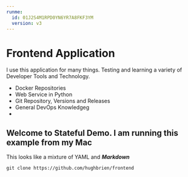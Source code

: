 ```yaml
---
runme:
  id: 01J2S4M1RPD0YN6YR7A8FKF3YM
  version: v3
---
```


# Frontend Application
I use this application for many things.  Testing and learning a variety of Developer Tools and Technology. 
- Docker Repositories
- Web Service in Python
- Git Repository, Versions and Releases 
- General DevOps Knowledgeg 
- 

## Welcome to Stateful Demo.  I am running this example from my Mac
 This looks like a mixture of YAML and ***Markdown***



```
git clone https://github.com/hughbrien/frontend
```
